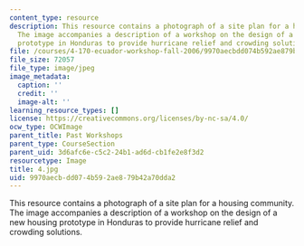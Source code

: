 ```yaml
---
content_type: resource
description: This resource contains a photograph of a site plan for a housing community.
  The image accompanies a description of a workshop on the design of a new housing
  prototype in Honduras to provide hurricane relief and crowding solutions.
file: /courses/4-170-ecuador-workshop-fall-2006/9970aecbdd074b592ae879b42a70dda2_4.jpg
file_size: 72057
file_type: image/jpeg
image_metadata:
  caption: ''
  credit: ''
  image-alt: ''
learning_resource_types: []
license: https://creativecommons.org/licenses/by-nc-sa/4.0/
ocw_type: OCWImage
parent_title: Past Workshops
parent_type: CourseSection
parent_uid: 3d6afc6e-c5c2-24b1-ad6d-cb1fe2e8f3d2
resourcetype: Image
title: 4.jpg
uid: 9970aecb-dd07-4b59-2ae8-79b42a70dda2
---
```

This resource contains a photograph of a site plan for a housing community. The image accompanies a description of a workshop on the design of a new housing prototype in Honduras to provide hurricane relief and crowding solutions.